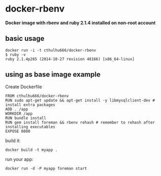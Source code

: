 docker-rbenv
============

__Docker image with rbenv and ruby 2.1.4 installed on non-root account__

basic usage
-----

    docker run -i -t cthulhu666/docker-rbenv
    $ ruby -v
    ruby 2.1.4p265 (2014-10-27 revision 48166) [x86_64-linux]
     
using as base image example
---------------------------

Create Dockerfile

    FROM cthulhu666/docker-rbenv
    RUN sudo apt-get update && apt-get install -y libmysqlclient-dev # install extra packages
    ADD . /app
    WORKDIR /app
    RUN bundle install
    RUN gem install foreman && rbenv rehash # remember to rehash after installing executables
    EXPOSE 8080
    
build it:

    docker build -t myapp .

run your app:

    docker run -d -P myapp foreman start 


